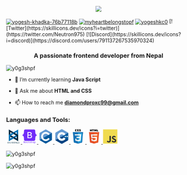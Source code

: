 <div style="text-align: center;"> 
  <img width="400" src="https://readme-typing-svg.herokuapp.com?font=JetBrains+Mono&weight=600&size=30&duration=3000&color=2AF7B4&width=535&lines=Hi%2C+I'm+Yogesh%F0%9F%91%8B;Let's+Connect!"/>
</div>

<p align="left">
<a href="https://linkedin.com/in/yogesh-khadka-76b77118b" target="blank"><img align="center" src="https://raw.githubusercontent.com/rahuldkjain/github-profile-readme-generator/master/src/images/icons/Social/linked-in-alt.svg" alt="yogesh-khadka-76b77118b" height="30" width="40" /></a>
<a href="https://fb.com/myheartbelongstopf" target="blank"><img align="center" src="https://raw.githubusercontent.com/rahuldkjain/github-profile-readme-generator/master/src/images/icons/Social/facebook.svg" alt="myheartbelongstopf" height="30" width="40" /></a>
<a href="https://instagram.com/yogeshkc0" target="blank"><img align="center" src="https://raw.githubusercontent.com/rahuldkjain/github-profile-readme-generator/master/src/images/icons/Social/instagram.svg" alt="yogeshkc0" height="30" width="40" /></a>
  [![Twitter](https://skillicons.dev/icons?i=twitter)](https://twitter.com/Neutron975)
[![Discord](https://skillicons.dev/icons?i=discord)](https://discord.com/users/791137267535970324)
</p>
<h3 align="center">A passionate frontend developer from Nepal</h3>

<p align="left"> <img src="https://komarev.com/ghpvc/?username=y0g3shpf&label=Profile%20views&color=0e75b6&style=flat" alt="y0g3shpf" /> </p>

- 🌱 I’m currently learning **Java Script**

- 💬 Ask me about **HTML and CSS**

- 📫 How to reach me **diamondproxc99@gmail.com**



<h3 align="left">Languages and Tools:</h3>
<p align="left"> <a href="https://backbonejs.org" target="_blank" rel="noreferrer"> <img src="https://raw.githubusercontent.com/devicons/devicon/master/icons/backbonejs/backbonejs-original-wordmark.svg" alt="backbonejs" width="40" height="40"/> </a> <a href="https://getbootstrap.com" target="_blank" rel="noreferrer"> <img src="https://raw.githubusercontent.com/devicons/devicon/master/icons/bootstrap/bootstrap-plain-wordmark.svg" alt="bootstrap" width="40" height="40"/> </a> <a href="https://www.cprogramming.com/" target="_blank" rel="noreferrer"> <img src="https://raw.githubusercontent.com/devicons/devicon/master/icons/c/c-original.svg" alt="c" width="40" height="40"/> </a> <a href="https://www.w3schools.com/cpp/" target="_blank" rel="noreferrer"> <img src="https://raw.githubusercontent.com/devicons/devicon/master/icons/cplusplus/cplusplus-original.svg" alt="cplusplus" width="40" height="40"/> </a> <a href="https://www.w3schools.com/css/" target="_blank" rel="noreferrer"> <img src="https://raw.githubusercontent.com/devicons/devicon/master/icons/css3/css3-original-wordmark.svg" alt="css3" width="40" height="40"/> </a> <a href="https://www.w3.org/html/" target="_blank" rel="noreferrer"> <img src="https://raw.githubusercontent.com/devicons/devicon/master/icons/html5/html5-original-wordmark.svg" alt="html5" width="40" height="40"/> </a> <a href="https://developer.mozilla.org/en-US/docs/Web/JavaScript" target="_blank" rel="noreferrer"> <img src="https://raw.githubusercontent.com/devicons/devicon/master/icons/javascript/javascript-original.svg" alt="javascript" width="40" height="40"/> </a> </p>

<p><img align="center" src="https://github-readme-stats.vercel.app/api/top-langs?username=y0g3shpf&show_icons=true&locale=en&layout=compact" alt="y0g3shpf" /></p>

<p><img align="center" src="https://github-readme-streak-stats.herokuapp.com/?user=y0g3shpf&" alt="y0g3shpf" /></p>
